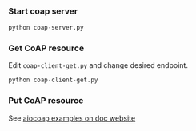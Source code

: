 ### Start coap server

```python
python coap-server.py
```

### Get CoAP resource

Edit `coap-client-get.py` and change desired endpoint.

```python
python coap-client-get.py
```

### Put CoAP resource

See [aiocoap examples on doc website](http://aiocoap.readthedocs.org/en/latest/examples.html)
